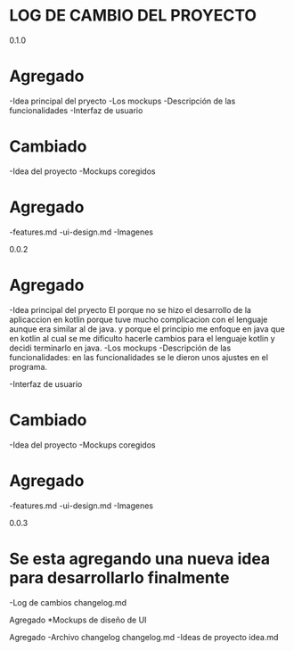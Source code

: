 # LOG DE CAMBIO DEL PROYECTO

0.1.0

# Agregado

-Idea principal del pryecto 
-Los mockups
-Descripción de las funcionalidades 
-Interfaz de usuario

# Cambiado

-Idea del proyecto 
-Mockups coregidos

# Agregado

 -features.md 
 -ui-design.md 
 -Imagenes

0.0.2
# Agregado

-Idea principal del pryecto El porque no se hizo el desarrollo de la aplicaccion en kotlin porque tuve mucho complicacion con el lenguaje aunque era similar al de java. y porque el principio me enfoque en java que en kotlin al cual se me dificulto hacerle cambios para el lenguaje kotlin y decidi terminarlo en java. 
-Los mockups 
-Descripción de las funcionalidades:  en las funcionalidades se le dieron unos ajustes en el programa. 

-Interfaz de usuario

# Cambiado

-Idea del proyecto 
-Mockups coregidos

# Agregado

 -features.md 
 -ui-design.md 
 -Imagenes

0.0.3

# Se esta agregando una nueva idea para desarrollarlo finalmente

-Log de cambios changelog.md

Agregado *Mockups de diseño de UI

Agregado -Archivo changelog changelog.md 
-Ideas de proyecto idea.md